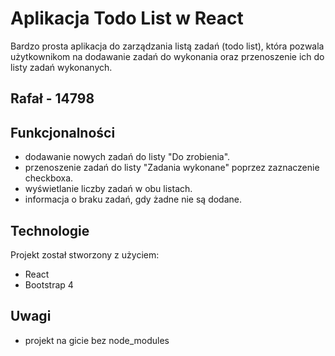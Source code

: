 # Aplikacja Todo List w React

Bardzo prosta aplikacja do zarządzania listą zadań (todo list), która pozwala użytkownikom na dodawanie zadań do wykonania oraz przenoszenie ich do listy zadań wykonanych.

## Rafał - 14798

## Funkcjonalności

- dodawanie nowych zadań do listy "Do zrobienia".
- przenoszenie zadań do listy "Zadania wykonane" poprzez zaznaczenie checkboxa.
- wyświetlanie liczby zadań w obu listach.
- informacja o braku zadań, gdy żadne nie są dodane.

## Technologie

Projekt został stworzony z użyciem:

- React
- Bootstrap 4

## Uwagi

- projekt na gicie bez node_modules
